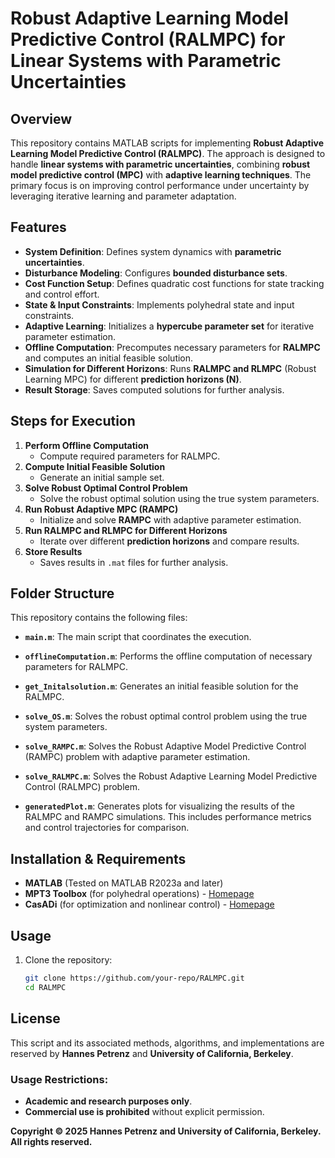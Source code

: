 # Robust Adaptive Learning Model Predictive Control (RALMPC) for Linear Systems with Parametric Uncertainties

## Overview
This repository contains MATLAB scripts for implementing **Robust Adaptive Learning Model Predictive Control (RALMPC)**. The approach is designed to handle **linear systems with parametric uncertainties**, combining **robust model predictive control (MPC)** with **adaptive learning techniques**. The primary focus is on improving control performance under uncertainty by leveraging iterative learning and parameter adaptation.

## Features
- **System Definition**: Defines system dynamics with **parametric uncertainties**.
- **Disturbance Modeling**: Configures **bounded disturbance sets**.
- **Cost Function Setup**: Defines quadratic cost functions for state tracking and control effort.
- **State & Input Constraints**: Implements polyhedral state and input constraints.
- **Adaptive Learning**: Initializes a **hypercube parameter set** for iterative parameter estimation.
- **Offline Computation**: Precomputes necessary parameters for **RALMPC** and computes an initial feasible solution.
- **Simulation for Different Horizons**: Runs **RALMPC and RLMPC** (Robust Learning MPC) for different **prediction horizons (N)**.
- **Result Storage**: Saves computed solutions for further analysis.

## Steps for Execution
1. **Perform Offline Computation**
   - Compute required parameters for RALMPC.
2. **Compute Initial Feasible Solution**
   - Generate an initial sample set.
3. **Solve Robust Optimal Control Problem**
   - Solve the robust optimal solution using the true system parameters.
4. **Run Robust Adaptive MPC (RAMPC)**
   - Initialize and solve **RAMPC** with adaptive parameter estimation.
5. **Run RALMPC and RLMPC for Different Horizons**
   - Iterate over different **prediction horizons** and compare results.
6. **Store Results**
   - Saves results in `.mat` files for further analysis.
## Folder Structure
This repository contains the following files:

- **`main.m`**: The main script that coordinates the execution.

- **`offlineComputation.m`**: Performs the offline computation of necessary parameters for RALMPC.

- **`get_Initalsolution.m`**: Generates an initial feasible solution for the RALMPC.

- **`solve_OS.m`**: Solves the robust optimal control problem using the true system parameters.

- **`solve_RAMPC.m`**: Solves the Robust Adaptive Model Predictive Control (RAMPC) problem with adaptive parameter estimation.

- **`solve_RALMPC.m`**: Solves the Robust Adaptive Learning Model Predictive Control (RALMPC) problem.

- **`generatedPlot.m`**: Generates plots for visualizing the results of the RALMPC and RAMPC simulations. This includes performance metrics and control trajectories for comparison.
  
## Installation & Requirements
- **MATLAB** (Tested on MATLAB R2023a and later)
- **MPT3 Toolbox** (for polyhedral operations) - [Homepage](https://www.mpt3.org/)
- **CasADi** (for optimization and nonlinear control) - [Homepage](https://web.casadi.org/)

## Usage
1. Clone the repository:
   ```bash
   git clone https://github.com/your-repo/RALMPC.git
   cd RALMPC

## License

This script and its associated methods, algorithms, and implementations are reserved by **Hannes Petrenz** and **University of California, Berkeley**.

### Usage Restrictions:
- **Academic and research purposes only**.
- **Commercial use is prohibited** without explicit permission.

**Copyright © 2025 Hannes Petrenz and University of California, Berkeley. All rights reserved.**
